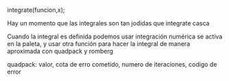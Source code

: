 integrate(funcion,x);

Hay un momento que las integrales son tan jodidas que integrate casca

Cuando la integral es definida podemos usar integración numérica se activa en la paleta, y usar otra función para hacer la integral de manera aproximada con quadpack y romberg

quadpack:
valor, cota de erro cometido, numero de iteraciones, codigo de error
